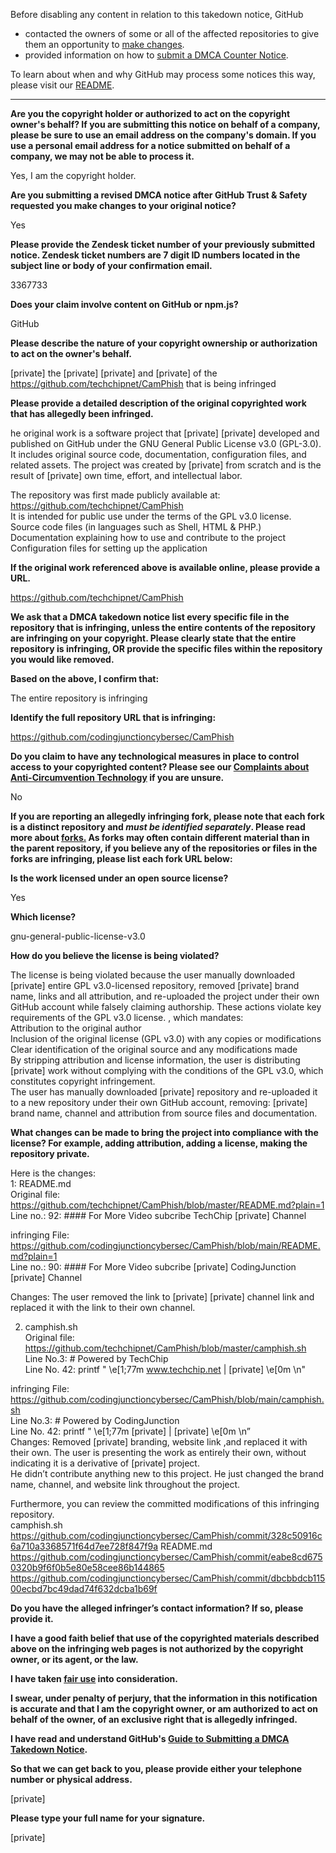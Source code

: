Before disabling any content in relation to this takedown notice, GitHub
- contacted the owners of some or all of the affected repositories to give them an opportunity to [make changes](https://docs.github.com/en/github/site-policy/dmca-takedown-policy#a-how-does-this-actually-work).
- provided information on how to [submit a DMCA Counter Notice](https://docs.github.com/en/articles/guide-to-submitting-a-dmca-counter-notice).

To learn about when and why GitHub may process some notices this way, please visit our [README](https://github.com/github/dmca/blob/master/README.md#anatomy-of-a-takedown-notice).

---

**Are you the copyright holder or authorized to act on the copyright owner's behalf? If you are submitting this notice on behalf of a company, please be sure to use an email address on the company's domain. If you use a personal email address for a notice submitted on behalf of a company, we may not be able to process it.**

Yes, I am the copyright holder.

**Are you submitting a revised DMCA notice after GitHub Trust & Safety requested you make changes to your original notice?**

Yes

**Please provide the Zendesk ticket number of your previously submitted notice. Zendesk ticket numbers are 7 digit ID numbers located in the subject line or body of your confirmation email.**

3367733

**Does your claim involve content on GitHub or npm.js?**

GitHub

**Please describe the nature of your copyright ownership or authorization to act on the owner's behalf.**

[private] the [private] [private] and [private] of the https://github.com/techchipnet/CamPhish that is being infringed

**Please provide a detailed description of the original copyrighted work that has allegedly been infringed.**

he original work is a software project that [private] [private] developed and published on GitHub under the GNU General Public License v3.0 (GPL-3.0). It includes original source code, documentation, configuration files, and related assets. The project was created by [private] from scratch and is the result of [private] own time, effort, and intellectual labor.

The repository was first made publicly available at:  
https://github.com/techchipnet/CamPhish  
It is intended for public use under the terms of the GPL v3.0 license.  
Source code files (in languages such as Shell, HTML & PHP.)  
Documentation explaining how to use and contribute to the project  
Configuration files for setting up the application

**If the original work referenced above is available online, please provide a URL.**

https://github.com/techchipnet/CamPhish

**We ask that a DMCA takedown notice list every specific file in the repository that is infringing, unless the entire contents of the repository are infringing on your copyright. Please clearly state that the entire repository is infringing, OR provide the specific files within the repository you would like removed.**

**Based on the above, I confirm that:**

The entire repository is infringing

**Identify the full repository URL that is infringing:**

https://github.com/codingjunctioncybersec/CamPhish

**Do you claim to have any technological measures in place to control access to your copyrighted content? Please see our <a href="https://docs.github.com/articles/guide-to-submitting-a-dmca-takedown-notice#complaints-about-anti-circumvention-technology">Complaints about Anti-Circumvention Technology</a> if you are unsure.**

No

**If you are reporting an allegedly infringing fork, please note that each fork is a distinct repository and <i>must be identified separately</i>. Please read more about <a href="https://docs.github.com/articles/dmca-takedown-policy#b-what-about-forks-or-whats-a-fork">forks.</a> As forks may often contain different material than in the parent repository, if you believe any of the repositories or files in the forks are infringing, please list each fork URL below:**

**Is the work licensed under an open source license?**

Yes

**Which license?**

gnu-general-public-license-v3.0

**How do you believe the license is being violated?**

The license is being violated because the user manually downloaded [private] entire GPL v3.0-licensed repository, removed [private] brand name, links and all attribution, and re-uploaded the project under their own GitHub account while falsely claiming authorship. These actions violate key requirements of the GPL v3.0 license. , which mandates:  
Attribution to the original author  
Inclusion of the original license (GPL v3.0) with any copies or modifications  
Clear identification of the original source and any modifications made  
By stripping attribution and license information, the user is distributing [private] work without complying with the conditions of the GPL v3.0, which constitutes copyright infringement.  
The user has manually downloaded [private] repository and re-uploaded it to a new repository under their own GitHub account, removing:
[private] brand name, channel and attribution from source files and documentation.

**What changes can be made to bring the project into compliance with the license? For example, adding attribution, adding a license, making the repository private.**

Here is the changes:  
1: README.md  
Original file: https://github.com/techchipnet/CamPhish/blob/master/README.md?plain=1  
Line no.: 92: #### For More Video subcribe TechChip [private] Channel

infringing File: https://github.com/codingjunctioncybersec/CamPhish/blob/main/README.md?plain=1  
Line no.: 90: #### For More Video subcribe [private] CodingJunction [private] Channel

Changes: The user removed the link to [private] [private] channel link and replaced it with the link to their own channel.

2. camphish.sh    
Original file: https://github.com/techchipnet/CamPhish/blob/master/camphish.sh   
Line No.3: # Powered by TechChip  
Line No. 42: printf " \e[1;77m www.techchip.net | [private] \e[0m \n"  

infringing File: https://github.com/codingjunctioncybersec/CamPhish/blob/main/camphish.sh  
Line No.3: # Powered by CodingJunction   
Line No. 42: printf " \e[1;77m [private] | [private] \e[0m \n”  
Changes: Removed [private] branding, website link ,and replaced it with their own. The user is presenting the work as entirely their own, without indicating it is a derivative of [private] project.  
He didn’t contribute anything new to this project. He just changed the brand name, channel, and website link throughout the project.

Furthermore, you can review the committed modifications of this infringing repository.  
camphish.sh  
https://github.com/codingjunctioncybersec/CamPhish/commit/328c50916c6a710a3368571f64d7ee728f847f9a
README.md  
https://github.com/codingjunctioncybersec/CamPhish/commit/eabe8cd6750320b9f6f0b5e80e58cee86b144865  
https://github.com/codingjunctioncybersec/CamPhish/commit/dbcbbdcb11500ecbd7bc49dad74f632dcba1b69f

**Do you have the alleged infringer’s contact information? If so, please provide it.**

**I have a good faith belief that use of the copyrighted materials described above on the infringing web pages is not authorized by the copyright owner, or its agent, or the law.**

**I have taken <a href="https://www.lumendatabase.org/topics/22">fair use</a> into consideration.**

**I swear, under penalty of perjury, that the information in this notification is accurate and that I am the copyright owner, or am authorized to act on behalf of the owner, of an exclusive right that is allegedly infringed.**

**I have read and understand GitHub's <a href="https://docs.github.com/articles/guide-to-submitting-a-dmca-takedown-notice/">Guide to Submitting a DMCA Takedown Notice</a>.**

**So that we can get back to you, please provide either your telephone number or physical address.**

[private]

**Please type your full name for your signature.**

[private]
